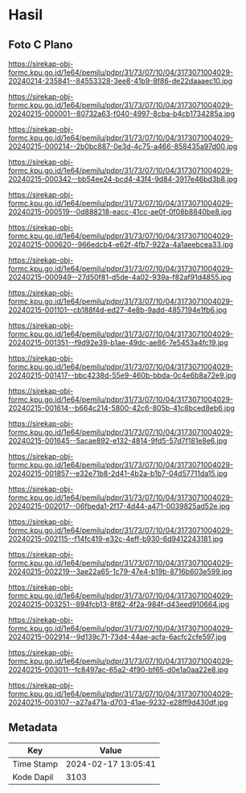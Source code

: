 # Hasil

## Foto C Plano

https://sirekap-obj-formc.kpu.go.id/1e64/pemilu/pdpr/31/73/07/10/04/3173071004029-20240214-235841--84553328-3ee8-41b9-8f86-de22daaaec10.jpg

https://sirekap-obj-formc.kpu.go.id/1e64/pemilu/pdpr/31/73/07/10/04/3173071004029-20240215-000001--80732a63-f040-4997-8cba-b4cb1734285a.jpg

https://sirekap-obj-formc.kpu.go.id/1e64/pemilu/pdpr/31/73/07/10/04/3173071004029-20240215-000214--2b0bc887-0e3d-4c75-a466-858435a97d00.jpg

https://sirekap-obj-formc.kpu.go.id/1e64/pemilu/pdpr/31/73/07/10/04/3173071004029-20240215-000342--bb54ee24-bcd4-43f4-9d84-3917e46bd3b8.jpg

https://sirekap-obj-formc.kpu.go.id/1e64/pemilu/pdpr/31/73/07/10/04/3173071004029-20240215-000519--0d888218-eacc-41cc-ae0f-0f08b8840be8.jpg

https://sirekap-obj-formc.kpu.go.id/1e64/pemilu/pdpr/31/73/07/10/04/3173071004029-20240215-000620--966edcb4-e62f-4fb7-922a-4a1aeebcea33.jpg

https://sirekap-obj-formc.kpu.go.id/1e64/pemilu/pdpr/31/73/07/10/04/3173071004029-20240215-000949--27d50f81-d5de-4a02-939a-f82af91d4855.jpg

https://sirekap-obj-formc.kpu.go.id/1e64/pemilu/pdpr/31/73/07/10/04/3173071004029-20240215-001101--cb188f4d-ed27-4e8b-9add-4857194e1fb6.jpg

https://sirekap-obj-formc.kpu.go.id/1e64/pemilu/pdpr/31/73/07/10/04/3173071004029-20240215-001351--f9d92e39-b1ae-49dc-ae86-7e5453a4fc19.jpg

https://sirekap-obj-formc.kpu.go.id/1e64/pemilu/pdpr/31/73/07/10/04/3173071004029-20240215-001417--bbc4238d-55e9-460b-bbda-0c4e6b8a72e9.jpg

https://sirekap-obj-formc.kpu.go.id/1e64/pemilu/pdpr/31/73/07/10/04/3173071004029-20240215-001614--b664c214-5800-42c6-805b-41c8bced8eb6.jpg

https://sirekap-obj-formc.kpu.go.id/1e64/pemilu/pdpr/31/73/07/10/04/3173071004029-20240215-001645--5acae892-e132-4814-9fd5-57d7f181e8e6.jpg

https://sirekap-obj-formc.kpu.go.id/1e64/pemilu/pdpr/31/73/07/10/04/3173071004029-20240215-001857--e32e71b8-2d41-4b2a-b1b7-04d57711da15.jpg

https://sirekap-obj-formc.kpu.go.id/1e64/pemilu/pdpr/31/73/07/10/04/3173071004029-20240215-002017--06fbeda1-2f17-4d44-a471-0039825ad52e.jpg

https://sirekap-obj-formc.kpu.go.id/1e64/pemilu/pdpr/31/73/07/10/04/3173071004029-20240215-002115--f14fc419-e32c-4eff-b930-6d9412243181.jpg

https://sirekap-obj-formc.kpu.go.id/1e64/pemilu/pdpr/31/73/07/10/04/3173071004029-20240215-002219--3ae22a65-1c79-47e4-b19b-8716b603e599.jpg

https://sirekap-obj-formc.kpu.go.id/1e64/pemilu/pdpr/31/73/07/10/04/3173071004029-20240215-003251--894fcb13-8f82-4f2a-984f-d43eed910664.jpg

https://sirekap-obj-formc.kpu.go.id/1e64/pemilu/pdpr/31/73/07/10/04/3173071004029-20240215-002914--9d139c71-73d4-44ae-acfa-6acfc2cfe597.jpg

https://sirekap-obj-formc.kpu.go.id/1e64/pemilu/pdpr/31/73/07/10/04/3173071004029-20240215-003011--fc8497ac-65a2-4f90-bf65-d0e1a0aa22e8.jpg

https://sirekap-obj-formc.kpu.go.id/1e64/pemilu/pdpr/31/73/07/10/04/3173071004029-20240215-003107--a27a471a-d703-41ae-9232-e28ff9d430df.jpg


## Metadata

| Key        | Value               |
| ---------- | ------------------- |
| Time Stamp | 2024-02-17 13:05:41 |
| Kode Dapil | 3103                |



